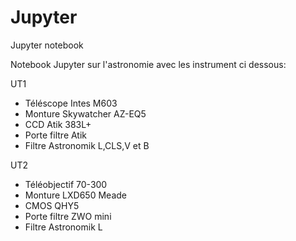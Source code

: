 # Jupyter
Jupyter notebook

Notebook Jupyter sur l'astronomie avec les instrument ci dessous:

UT1
- Téléscope Intes M603
- Monture Skywatcher AZ-EQ5
- CCD Atik 383L+
- Porte filtre Atik
- Filtre Astronomik L,CLS,V et B

UT2
- Téléobjectif 70-300
- Monture LXD650 Meade
- CMOS QHY5
- Porte filtre ZWO mini
- Filtre Astronomik L
